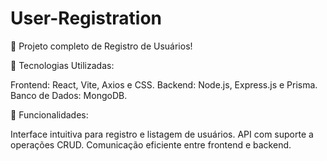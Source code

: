 # User-Registration
 
🚀 Projeto completo de Registro de Usuários!

📂 Tecnologias Utilizadas:

Frontend: React, Vite, Axios e CSS.
Backend: Node.js, Express.js e Prisma.
Banco de Dados: MongoDB.

🎯 Funcionalidades:

Interface intuitiva para registro e listagem de usuários.
API com suporte a operações CRUD.
Comunicação eficiente entre frontend e backend.
